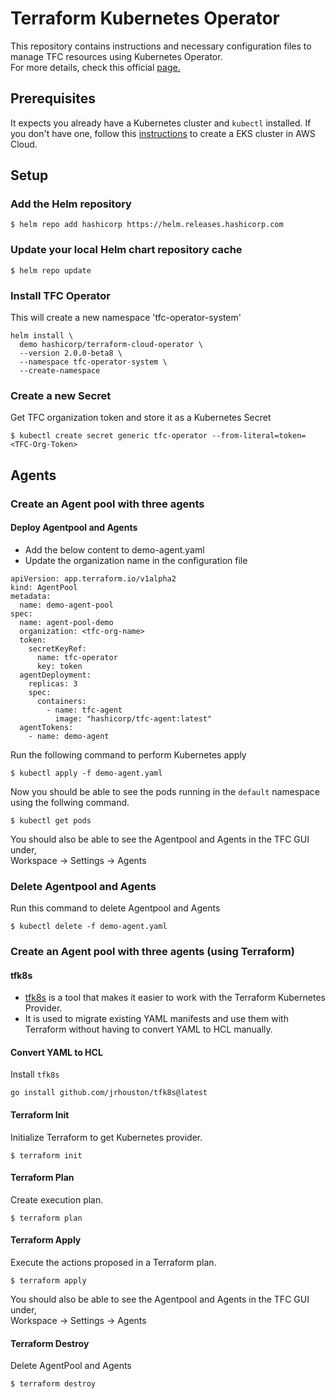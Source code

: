# Terraform Kubernetes Operator 
This repository contains instructions and necessary configuration files to manage TFC resources using Kubernetes Operator. \
For more details, check this official [page.](https://github.com/hashicorp/terraform-cloud-operator)

## Prerequisites
It expects you already have a Kubernetes cluster and ```kubectl``` installed.
If you don't have one, follow this [instructions](https://github.com/vravind1/terraform-eks) to create a EKS cluster in AWS Cloud.

## Setup

###  Add the Helm repository
```
$ helm repo add hashicorp https://helm.releases.hashicorp.com
```

### Update your local Helm chart repository cache
```
$ helm repo update
```
### Install TFC Operator
This will create a new namespace 'tfc-operator-system'
```
helm install \
  demo hashicorp/terraform-cloud-operator \
  --version 2.0.0-beta8 \
  --namespace tfc-operator-system \
  --create-namespace
```

### Create a new Secret
Get TFC organization token and store it as a Kubernetes Secret
```
$ kubectl create secret generic tfc-operator --from-literal=token=<TFC-Org-Token>
```

## Agents

### Create an Agent pool with three agents

#### Deploy Agentpool and Agents
* Add the below content to demo-agent.yaml
* Update the organization name in the configuration file
```
apiVersion: app.terraform.io/v1alpha2
kind: AgentPool
metadata:
  name: demo-agent-pool
spec:
  name: agent-pool-demo
  organization: <tfc-org-name>
  token:
    secretKeyRef:
      name: tfc-operator
      key: token
  agentDeployment:
    replicas: 3
    spec:
      containers:
        - name: tfc-agent
          image: "hashicorp/tfc-agent:latest"
  agentTokens:
    - name: demo-agent
```
Run the following command to perform Kubernetes apply
```
$ kubectl apply -f demo-agent.yaml
```
Now you should be able to see the pods running in the ```default``` namespace using the follwing command.
```
$ kubectl get pods
````
You should also be able to see the Agentpool and Agents in the TFC GUI under,   
Workspace -> Settings -> Agents

### Delete Agentpool and Agents
Run this command to delete Agentpool and Agents
```
$ kubectl delete -f demo-agent.yaml
```
### Create an Agent pool with three agents (using Terraform)
#### tfk8s
* [tfk8s](https://github.com/jrhouston/tfk8s) is a tool that makes it easier to work with the Terraform Kubernetes Provider.
* It is used to migrate existing YAML manifests and use them with Terraform without having to convert YAML to HCL manually.

#### Convert YAML to HCL

Install ```tfk8s```
```
go install github.com/jrhouston/tfk8s@latest
```
#### Terraform Init
Initialize Terraform to get Kubernetes provider.
```
$ terraform init
```

#### Terraform Plan
Create execution plan.
```
$ terraform plan
```

#### Terraform Apply
Execute the actions proposed in a Terraform plan.
```
$ terraform apply
```
You should also be able to see the Agentpool and Agents in the TFC GUI under,   
Workspace -> Settings -> Agents

#### Terraform Destroy
Delete AgentPool and Agents
```
$ terraform destroy
```
